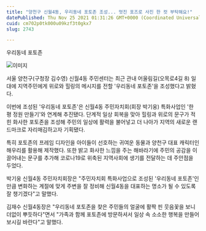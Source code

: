 ```yaml
---
title: "양천구 신월4동, 우리동네 포토존 조성... 멋진 포즈로 사진 한 컷 부탁해요!"
datePublished: Thu Nov 25 2021 01:31:26 GMT+0000 (Coordinated Universal Time)
cuid: cm702p0tk000u09kzf3t0gkx7
slug: 2743

---
```



우리동네 포토존

![이미지](https://cdn.hashnode.com/res/hashnode/image/upload/v1739253611437/50bdcf5a-3a1c-4ab6-958b-73efeece64f8.jpeg)

서울 양천구(구청장 김수영) 신월4동 주민센터는 최근 관내 어울림길(오목로4길 8) 일대에 지역주민에게 위로와 힐링의 메시지를 전할 '우리동네 포토존'을 조성했다고 밝혔다.

이번에 조성된 '우리동네 포토존'은 신월4동 주민자치회(회장 박기웅) 특화사업인 '한 평 정원 만들기'와 연계해 추진됐다. 단계적 일상 회복을 맞아 힐링과 위로의 문구가 적힌 화사한 포토존을 조성해 주민의 일상에 활력을 불어넣고 더 나아가 지역의 새로운 랜드마크로 자리매김하고자 기획됐다.

특히 포토존의 프레임 디자인을 아이들이 선호하는 귀여운 동물과 양천구 대표 캐릭터인 해우리를 활용해 제작했다. 또한 밝고 화사한 느낌을 주는 해바라기에 주민의 공감을 이끌어내는 문구를 추가해 코로나19로 위축된 지역사회에 생기를 전달하는 데 주안점을 두었다.

박기웅 신월4동 주민자치회장은 "주민자치회 특화사업으로 조성된 '우리동네 포토존'인 만큼 변화하는 계절에 맞게 주변을 잘 정비해 신월4동을 대표하는 명소가 될 수 있도록 잘 챙기겠다"고 말했다.

김재수 신월4동장은 "우리동네 포토존을 찾은 주민들의 얼굴에 활짝 핀 웃음꽃을 보니 더없이 뿌듯하다"면서 "가족과 함께 포토존에 방문하셔서 일상 속 소소한 행복을 만들어보시길 바란다"고 말했다.